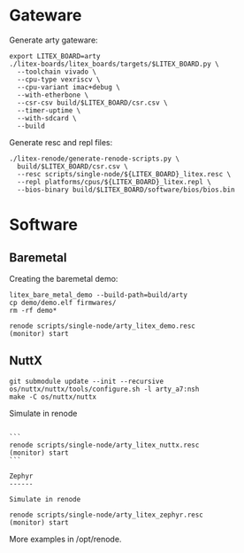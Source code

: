 Gateware
========

Generate arty gateware:

```
export LITEX_BOARD=arty
./litex-boards/litex_boards/targets/$LITEX_BOARD.py \
  --toolchain vivado \
  --cpu-type vexriscv \
  --cpu-variant imac+debug \
  --with-etherbone \
  --csr-csv build/$LITEX_BOARD/csr.csv \
  --timer-uptime \
  --with-sdcard \
  --build
```

Generate resc and repl files:

```
./litex-renode/generate-renode-scripts.py \
  build/$LITEX_BOARD/csr.csv \
  --resc scripts/single-node/${LITEX_BOARD}_litex.resc \
  --repl platforms/cpus/${LITEX_BOARD}_litex.repl \
  --bios-binary build/$LITEX_BOARD/software/bios/bios.bin
```

Software
========

Baremetal
---------

Creating the baremetal demo:

```
litex_bare_metal_demo --build-path=build/arty
cp demo/demo.elf firmwares/
rm -rf demo*
```

```
renode scripts/single-node/arty_litex_demo.resc
(monitor) start
```

NuttX
-----

```
git submodule update --init --recursive
os/nuttx/nuttx/tools/configure.sh -l arty_a7:nsh
make -C os/nuttx/nuttx
```

Simulate in renode
~~~~~~~~~~~~~~~~~~

```
renode scripts/single-node/arty_litex_nuttx.resc
(monitor) start
```

Zephyr
------

Simulate in renode
~~~~~~~~~~~~~~~~~~

```
renode scripts/single-node/arty_litex_zephyr.resc
(monitor) start
```

More examples in /opt/renode.
